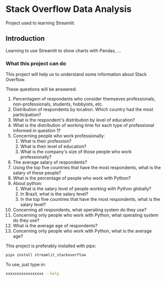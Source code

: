 # Stack Overflow Data Analysis

Project used to learning Streamlit.

## Introduction

Learning to use Streamlit to show charts with Pandas, ...

### What this project can do

This project will help us to understand some information about Stack Overflow.

These questions will be answered:

1. Percentagem of respondents who consider themseves professionals, non-professionals, students, hobbyists, etc.
2. Distribution of respondents by location. Which country had the most participation?
3. What is the respondent's distribution by level of education?
4. What is the distribution of working time for each type of professional informed in question 1?
5. Concerning people who work professionally:
    1. What is their profession?
    2. What is their level of education?
    3. What is the company's size of those people who work professionally?
6. The average salary of respondents?
7. Using the top five countries that have the most respondents, what is the salary of these people?
8. What is the percentage of people who work with Python?
9. About python:
    1. What is the salary level of people working with Python globally?
    2. In Brazil, what is the salary level?
    3. In the top five countries that have the most respondents, what is the salary level?
10. Concerning all respondents, what operating system do they use?
11. Concerning only people who work with Python, what operating system do they use?
12. What is the average age of respondents?
13. Concerning only people who work with Python, what is the average age?

This project is preferably installed with pipx:

```bash
pipx install streamlit_stackoverflow
```

To use, just type in:

```bash
xxxxxxxxxxxxxxxxx --help
```
